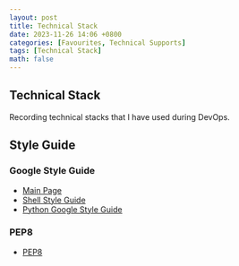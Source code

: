 ```yaml
---
layout: post
title: Technical Stack
date: 2023-11-26 14:06 +0800
categories: [Favourites, Technical Supports]
tags: [Technical Stack]
math: false
---
```

## Technical Stack
Recording technical stacks that I have used during DevOps.

## Style Guide
### Google Style Guide
  - [Main Page](https://google.github.io/styleguide/)
  - [Shell Style Guide](https://google.github.io/styleguide/shellguide.html#s5-formatting)
  - [Python Google Style Guide](https://google.github.io/styleguide/pyguide.html)

### PEP8
  - [PEP8](https://peps.python.org/pep-0008/)
